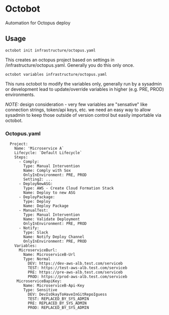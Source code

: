 # Octobot
Automation for Octopus deploy

## Usage
`octobot init infrastructure/octopus.yaml`

This creates an octopus project based on settings in /infrastructure/octopus.yaml. Generally you do this only once.

`octobot variables infrastructure/octopus.yaml`

This runs octobot to modify the variables only, generally run by a sysadmin or development lead to update/override variables in higher (e.g. PRE, PROD) environments. 

*NOTE:* design consideration - very few variables are "sensative" like connection strings, token/api keys, etc. we need an easy way to allow sysadmin to keep those outside of version control but easily importable via octobot.

### Octopus.yaml

```
  Project:
    Name: 'Microservice A`
    Lifecycle: `Default Lifecycle`
    Steps:
      - Comply:
        Type: Manual Intervention
        Name: Comply with Sox
        OnlyInEnvironment: PRE, PROD
        Setting2: ...
      - DeployNewASG:
        Type: AWS - Create Cloud Formation Stack
        Name: Deploy to new ASG
      - DeployPackage:
        Type: Deploy
        Name: Deploy Package
      - ManualTest:
        Type: Manual Intervention
        Name: Validate Deployment
        OnlyInEnvironment: PRE, PROD
      - Notify:
        Type: Slack
        Name: Notify Deploy Channel
        OnlyInEnvironment: PRE, PROD
    Variables:
      MicroserviceBurl:
        Name: MicroserviceB-Url
        Type: Normal
          DEV: https://dev-aws-alb.test.com/serviceb
          TEST: https://test-aws-alb.test.com/serviceb
          PRE: https://pre-aws-alb.test.com/serviceb
          PROD: https://prod-aws-alb.test.com/serviceb
     MicroserviceBapiKey:
        Name: MicroserviceB-Api-Key
        Type: Sensitive
          DEV: DevIsOkayToHaveInGitRepoIguess
          TEST: REPLACED_BY_SYS_ADMIN
          PRE: REPLACED_BY_SYS_ADMIN
          PROD: REPLACED_BY_SYS_ADMIN
```
        
